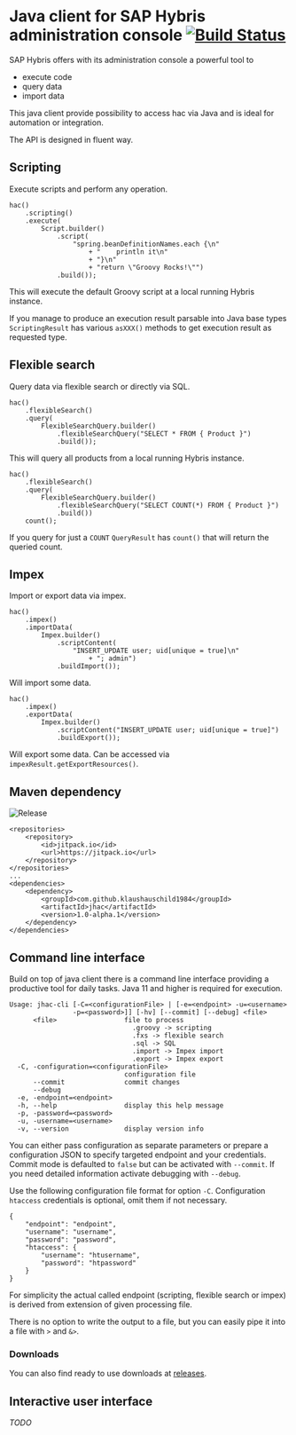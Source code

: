 # Java client for SAP Hybris administration console [![Build Status](https://travis-ci.org/klaushauschild1984/jhac.svg?branch=master)](https://travis-ci.org/klaushauschild1984/jhac)

SAP Hybris offers with its administration console a powerful tool to
* execute code
* query data
* import data

This java client provide possibility to access hac via Java and is ideal for automation or integration.

The API is designed in fluent way.

## Scripting

Execute scripts and perform any operation.

```
hac()
    .scripting()
    .execute(
        Script.builder()
            .script(
                "spring.beanDefinitionNames.each {\n"
                    + "    println it\n"
                    + "}\n"
                    + "return \"Groovy Rocks!\"")
            .build());
```

This will execute the default Groovy script at a local running Hybris instance.

If you manage to produce an execution result parsable into Java base types `ScriptingResult` has various `asXXX()` methods to get execution result as requested type. 

## Flexible search

Query data via flexible search or directly via SQL.

```
hac()
    .flexibleSearch()
    .query(
        FlexibleSearchQuery.builder()
            .flexibleSearchQuery("SELECT * FROM { Product }")
            .build());
```

This will query all products from a local running Hybris instance.

```
hac()
    .flexibleSearch()
    .query(
        FlexibleSearchQuery.builder()
            .flexibleSearchQuery("SELECT COUNT(*) FROM { Product }")
            .build())
    count();
```

If you query for just a `COUNT` `QueryResult` has `count()` that will return the queried count.

## Impex

Import or export data via impex.

```
hac()
    .impex()
    .importData(
        Impex.builder()
            .scriptContent(
                "INSERT_UPDATE user; uid[unique = true]\n"
                    + "; admin")
            .buildImport());
```

Will import some data.

```
hac()
    .impex()
    .exportData(
        Impex.builder()
            .scriptContent("INSERT_UPDATE user; uid[unique = true]")
            .buildExport());
```

Will export some data. Can be accessed via `impexResult.getExportResources()`.

## Maven dependency

![Release](https://jitpack.io/v/klaushauschild1984/jhac.svg)

```
<repositories>
    <repository>
        <id>jitpack.io</id>
        <url>https://jitpack.io</url>
    </repository>
</repositories>
...
<dependencies>
    <dependency>
        <groupId>com.github.klaushauschild1984</groupId>
        <artifactId>jhac</artifactId>
        <version>1.0-alpha.1</version>
    </dependency>
</dependencies>
```

## Command line interface

Build on top of java client there is a command line interface providing a productive tool for daily tasks.
Java 11 and higher is required for execution.

```
Usage: jhac-cli [-C=<configurationFile> | [-e=<endpoint> -u=<username>
                -p=<password>]] [-hv] [--commit] [--debug] <file>
      <file>                 file to process
                               .groovy -> scripting
                               .fxs -> flexible search
                               .sql -> SQL
                               .import -> Impex import
                               .export -> Impex export
  -C, -configuration=<configurationFile>
                             configuration file
      --commit               commit changes
      --debug
  -e, -endpoint=<endpoint>
  -h, --help                 display this help message
  -p, -password=<password>
  -u, -username=<username>
  -v, --version              display version info
```

You can either pass configuration as separate parameters or prepare a configuration JSON to specify targeted endpoint
and your credentials. Commit mode is defaulted to `false` but can be activated with `--commit`. If you need detailed
information activate debugging with `--debug`.

Use the following configuration file format for option `-C`. Configuration `htaccess` credentials is optional, omit them if not necessary.
```
{
    "endpoint": "endpoint",
    "username": "username",
    "password": "password",
    "htaccess": {
        "username": "htusername",
        "password": "htpassword"
    }
}

```

For simplicity the actual called endpoint (scripting, flexible search or impex) is derived from extension of given processing file.

There is no option to write the output to a file, but you can easily pipe it into a file with `>` and `&>`.

### Downloads

You can also find ready to use downloads at [releases](https://github.com/klaushauschild1984/jhac/releases).

## Interactive user interface

_TODO_
